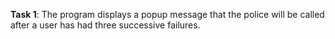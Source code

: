 **Task 1**: The program displays a popup message that the police will be called after a user has had three successive failures.

